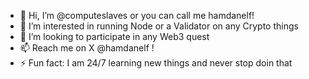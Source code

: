 - 👋 Hi, I’m @computeslaves or you can call me hamdanelf!
- 👀 I’m interested in running Node or a Validator on any Crypto things 
- 💞️ I’m looking to participate in any Web3 quest
- 📫 Reach me on X @hamdanelf !
- ⚡ Fun fact: I am 24/7 learning new things and never stop doin that

<!---
computeslaves/computeslaves is a ✨ special ✨ repository because its `README.md` (this file) appears on your GitHub profile.
You can click the Preview link to take a look at your changes.
--->
